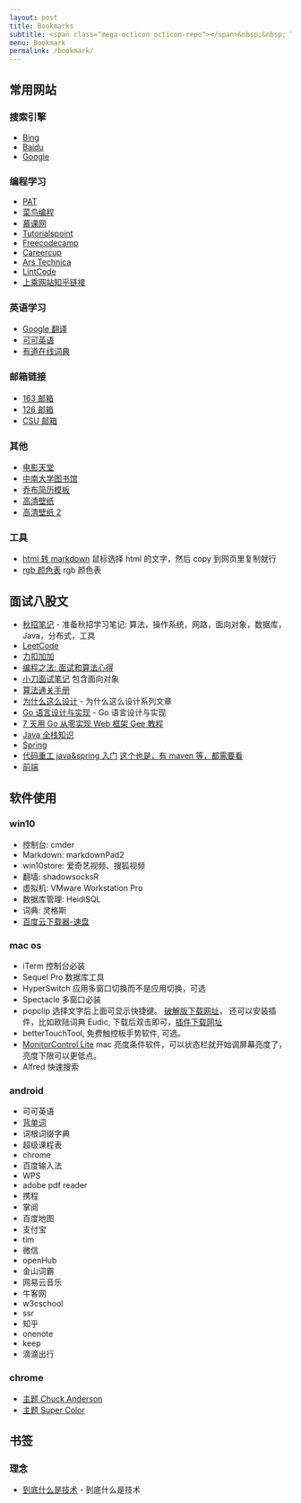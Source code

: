 ```yaml
---
layout: post
title: Bookmarks
subtitle: <span class="mega-octicon octicon-repo"></span>&nbsp;&nbsp; To mark useful libs - tools - books
menu: Bookmark
permalink: /bookmark/
---
```


## 常用网站

### 搜索引擎

- [Bing](https://www.bing.com/?intlF=)
- [Baidu](https://www.baidu.com)
- [Google](https://www.google.com/ncr)

### 编程学习

- [PAT](https://www.patest.cn/)
- [菜鸟编程](http://www.runoob.com/)
- [慕课网](http://www.imooc.com/)
- [Tutorialspoint](http://www.tutorialspoint.com/)
- [Freecodecamp](https://www.freecodecamp.org/)
- [Careercup](https://careercup.com/question?id=5732460087214080)
- [Ars Technica](https://arstechnica.com/)
- [LintCode](http://www.lintcode.com/zh-cn/problem/)
- [上乘网站知乎链接](https://www.zhihu.com/question/22525413)

### 英语学习

- [Google 翻译](https://translate.google.cn/)
- [可可英语](http://www.kekenet.com/)
- [有道在线词典](http://dict.youdao.com/)

### 邮箱链接

- [163 邮箱](http://mail.163.com/#return)
- [126 邮箱](http://mail.126.com/)
- [CSU 邮箱](http://mail.csu.edu.cn/)

### 其他

- [电影天堂](http://www.dytt8.net/)
- [中南大学图书馆](http://122.207.86.18/)
- [乔布简历模板](http://cv.qiaobutang.com/tpl/?order=relevance&keyword=%E7%A8%8B%E5%BA%8F%E5%91%98)
- [高清壁纸](https://pixabay.com)
- [高清壁纸 2](https://wallhaven.cc/toplist?page=5)

### 工具

- [html 转 markdown](https://euangoddard.github.io/clipboard2markdown/) 鼠标选择 html 的文字，然后 copy 到网页里复制就行
- [rgb 颜色表](http://www.wahart.com.hk/rgb.htm) rgb 颜色表

## 面试八股文

- [秋招笔记](https://github.com/CyC2018/Interview-Notebook) - 准备秋招学习笔记: 算法，操作系统，网路，面向对象，数据库，Java，分布式，工具
- [LeetCode](https://books.halfrost.com/)
- [力扣加加](https://leetcode-solution-leetcode-pp.gitbook.io/leetcode-solution/)
- [编程之法: 面试和算法心得](https://wizardforcel.gitbooks.io/the-art-of-programming-by-july/content/00.01.html)
- [小刀面试笔记](https://wdxtub.com/interview/index.html) 包含面向对象
- [算法通关手册](https://algo.itcharge.cn/07.Tree/03.Segment-Tree/01.Segment-Tree/)
- [为什么这么设计](https://draveness.me/whys-the-design/) - 为什么这么设计系列文章
- [Go 语言设计与实现](https://draveness.me/golang/) - Go 语言设计与实现
- [7 天用 Go 从零实现 Web 框架 Gee 教程](https://geektutu.com/post/gee.html)
- [Java 全栈知识](https://pdai.tech/md/outline/x-outline.html)
- [Spring](https://potoyang.gitbook.io/spring-in-action-v4/1/1.3-fu-kan-spring-feng-jing-xian/1.3.1spring-mo-kuai)
- [代码重工 java&spring 入门](https://www.wolai.com/nnRjHcUSv2mrRbFKZUpBMS) [这个也是，有 maven 等，都需要看](https://heavy_code_industry.gitee.io/code_heavy_industry/)
- [前端](https://github.com/qianguyihao/Web)

## 软件使用

### win10

- 控制台: cmder
- Markdown: markdownPad2
- win10store: 爱奇艺视频、搜狐视频
- 翻墙: shadowsocksR
- 虚拟机: VMware Workstation Pro
- 数据库管理: HeidiSQL
- 词典: 灵格斯
- [百度云下载器-速盘](https://www.lanzous.com/i26jxhc)

### mac os

- iTerm 控制台必装
- Sequel Pro 数据库工具
- HyperSwitch 应用多窗口切换而不是应用切换，可选
- Spectacle 多窗口必装
- popclip 选择文字后上面可显示快捷键。 [破解版下载网址](https://xclient.info/s/popclip.html#versions)， 还可以安装插件，比如欧陆词典 Eudic, 下载后双击即可，[插件下载网址](https://pilotmoon.com/popclip/extensions/)
- betterTouchTool, 免费触控板手势软件, 可选。
- [MonitorControl Lite](https://github.com/MonitorControl/MonitorControlLite#readme) mac 亮度条件软件，可以状态栏就开始调屏幕亮度了，亮度下限可以更低点。
- Alfred 快速搜索

### android

- 可可英语
- [背单词](https://www.coolapk.com/apk/com.csj.cet6word)
- 词根词缀字典
- 超级课程表
- chrome
- 百度输入法
- WPS
- adobe pdf reader
- 携程
- 掌阅
- 百度地图
- 支付宝
- tim
- 微信
- openHub
- 金山词霸
- 网易云音乐
- 牛客网
- w3cschool
- ssr
- 知乎
- onenote
- keep
- 滴滴出行

### chrome

- [主题 Chuck Anderson](https://chrome.google.com/webstore/detail/chuck-anderson/gegkoiakifeoejnjkbnnojkkdoegeofp)
- [主题 Super Color](https://chrome.google.com/webstore/detail/colors/lhbgjlhhonbdjfdoiklbbkejcipkbnac)

## 书签

### 理念

- [到底什么是技术](https://mp.weixin.qq.com/s/h8iZcL1FOabjWis4_vQVQQ) - 到底什么是技术
